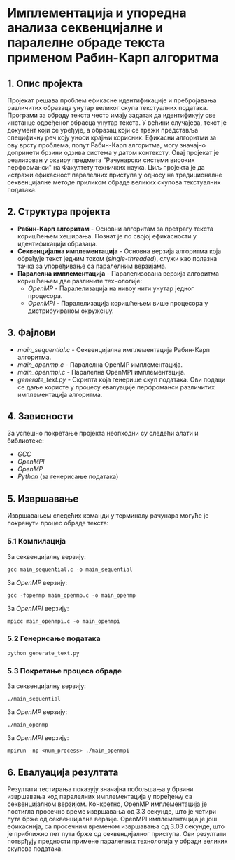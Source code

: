 # Имплементација и упоредна анализа секвенцијалне и паралелне обраде текста применом Рабин-Карп алгоритма

## 1. Опис пројекта
Пројекат решава проблем ефикасне идентификације и пребројавања различитих образаца унутар великог скупа текстуалних података. Програми за обраду текста често имају задатак да идентификују све инстанце одређеног обрасца унутар текста. У већини случајева, текст је документ који се уређује, а образац који се тражи представља специфичну реч коју уноси крајњи корисник. Ефикасни алгоритми за ову врсту проблема, попут Рабин-Карп алгоритма, могу значајно допринети брзини одзива система у датом контексту. Овај пројекат је реализован у оквиру предмета "Рачунарски системи високих перформанси" на Факултету техничких наука. Циљ пројекта је да истражи ефикасност паралелних приступа у односу на традиционалне секвенцијалне методе приликом обраде великих скупова текстуалних података.

## 2. Структура пројекта
+ **Рабин-Карп алгоритам** - Основни алгоритам за претрагу текста коришћењем хеширања. Познат је по својој ефикасности у идентификацији образаца.
+ **Секвенцијална имплементација** - Основна верзија алгоритма која обрађује текст једним током (_single-threaded_), служи као полазна тачка за упоређивање са паралелним верзијама.
+ **Паралелна имплементација** - Паралелизована верзија алгоритма коришћењем две различите технологије:
  + _OpenMP_ - Паралелизација на нивоу нити унутар једног процесора.
  + _OpenMPI_ - Паралелизација коришћењем више процесора у дистрибуираном окружењу.

## 3. Фајлови
+ _main_sequential.c_ - Секвенцијална имплементација Рабин-Карп алгоритма.
+ _main_openmp.c_ - Паралелна OpenMP имплементација.
+ _main_openmpi.c_ - Паралелна OpenMPI имплементација.
+ _generate_text.py_ - Скрипта која генерише скуп података. Ови подаци се даље користе у процесу евалуације перфроманси различитих имплементација алгоритма.

## 4. Зависности
За успешно покретање пројекта неопходни су следећи алати и библиотеке:
+ _GCC_
+ _OpenMPI_
+ _OpenMP_
+ _Python_ (за генерисање података)

## 5. Извршавање 
Извршавањем следећих команди у терминалу рачунара могуће је покренути процес обраде текста:

### 5.1 Компилација
За секвенцијалну верзију:
```
gcc main_sequential.c -o main_sequential
```
За _OpenMP_ верзију:
```
gcc -fopenmp main_openmp.c -o main_openmp
```
За _OpenMPI_ верзију:
```
mpicc main_openmpi.c -o main_openmpi
```
### 5.2 Генерисање података
```
python generate_text.py
```
### 5.3 Покретање процеса обраде
За секвенцијалну верзију:
```
./main_sequential
```
За _OpenMP_ верзију:
```
./main_openmp
```
За _OpenMPI_ верзију:
```
mpirun -np <num_process> ./main_openmpi
```

## 6. Евалуација резултата
Резултати тестирања показују значајна побољшања у брзини извршавања код паралелних имплементација у поређењу са секвенцијалном верзијом. Конкретно, OpenMP имплементација је постигла просечно време извршавања од 3.3 секунде, што је четири пута брже од секвенцијалне верзије. OpenMPI имплементација је још ефикаснија, са просечним временом извршавања од 3.03 секунде, што је приближно пет пута брже од секвенцијалног приступа. Ови резултати потврђују предности примене паралелних технологија у обради великих скупова података.

